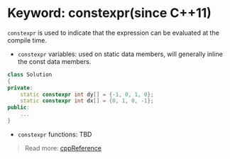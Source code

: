 # Keyword: constexpr(since C++11)
`constexpr` is used to indicate that the expression can be evaluated at the compile time. 

- `constexpr` variables: used on static data members, will generally inline the const data members. 
```cpp
class Solution
{
private:
    static constexpr int dy[] = {-1, 0, 1, 0};
    static constexpr int dx[] = {0, 1, 0, -1};
public:
    ...
}
```

- `constexpr` functions: TBD
  
> Read more:  [cppReference](https://en.cppreference.com/w/cpp/language/constexpr)
